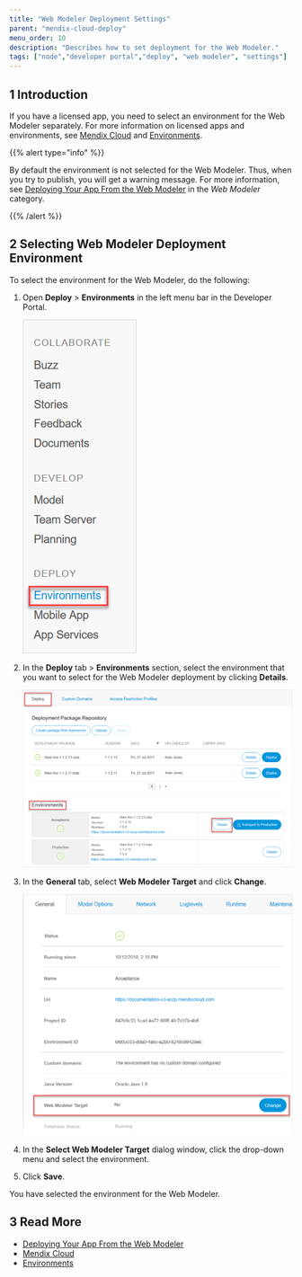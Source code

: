 ```yaml
---
title: "Web Modeler Deployment Settings"
parent: "mendix-cloud-deploy"
menu_order: 10
description: "Describes how to set deployment for the Web Modeler."
tags: ["node","developer portal","deploy", "web modeler", "settings"]
---
```


## 1 Introduction

If you have a licensed app, you need to select an environment for the Web Modeler separately. For more information on licensed apps and environments, see [Mendix Cloud](mendix-cloud-deploy) and [Environments](environments). 

{{% alert type="info" %}}

By default the environment is not selected for the Web Modeler. Thus, when you try to publish, you will get a warning message. For more information, see [Deploying Your App From the Web Modeler](/refguide/web-modeler/deployment-wm) in the *Web Modeler* category.

{{% /alert %}}

## 2 Selecting Web Modeler Deployment Environment 

To select the environment for the Web Modeler, do the following:

1.  Open **Deploy** > **Environments** in the left menu bar in the Developer Portal.

    ![Environments in the Developer Portal](attachments/web-modeler-deployment-settings/developer-portal-deploy-environments.png)

2.  In the **Deploy** tab > **Environments** section, select the environment that you want to select for the Web Modeler deployment by clicking **Details**. 

    ![Details of an Environment in the Developer Portal](attachments/web-modeler-deployment-settings/developer-portal-environments-details.png)

3.  In the **General** tab, select **Web Modeler Target** and click **Change**.

    ![](attachments/web-modeler-deployment-settings/developer-portal-web-modeler-target.png)

4. In the **Select Web Modeler Target** dialog window, click the drop-down menu and select the environment. 

5. Click **Save**.

You have selected the environment for the Web Modeler. 

## 3 Read More

*   [Deploying Your App From the Web Modeler](/refguide/web-modeler/deployment-wm)
*   [Mendix Cloud](mendix-cloud-deploy)
*   [Environments](environments)
